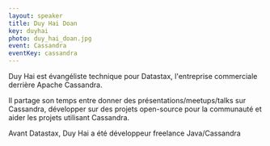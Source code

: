 ```yaml
---
layout: speaker
title: Duy Hai Doan
key: duyhai
photo: duy_hai_doan.jpg
event: Cassandra
eventKey: cassandra
---
```


Duy Hai est évangéliste technique pour Datastax, l'entreprise commerciale derrière Apache Cassandra. 

Il partage son temps entre donner des présentations/meetups/talks sur Cassandra, développer sur des projets open-source pour la communauté et aider les projets utilisant Cassandra. 

Avant Datastax, Duy Hai a été développeur freelance Java/Cassandra